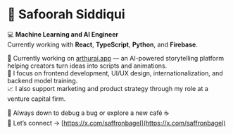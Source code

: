 # 🎀 Safoorah Siddiqui

💻 **Machine Learning and AI Engineer**  
Currently working with **React**, **TypeScript**, **Python**, and **Firebase**.

🧠 Currently working on [arthurai.app](https://arthurai.app) — an AI-powered storytelling platform helping creators turn ideas into scripts and animations.  
🎨 I focus on frontend development, UI/UX design, internationalization, and backend model training.  
📈 I also support marketing and product strategy through my role at a venture capital firm.

🐞 Always down to debug a bug or explore a new café ☕  
📲 Let’s connect → [https://x.com/saffronbagel](https://x.com/saffronbagel)
